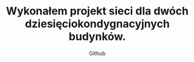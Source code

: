 ---
emoji: "🖧"
thumbnail: "computer network.png"
title: "Wykonałem projekt sieci dla dwóch dziesięciokondygnacyjnych budynków."
subtitle: "Github"
github: "https://github.com/asdfMaciej/projekt-sieci"
weight: 9
---